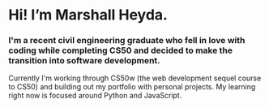 # Hi! I’m Marshall Heyda.

### I'm a recent civil engineering graduate who fell in love with coding while completing CS50 and decided to make the transition into software development. 

<p>Currently I'm working through CS50w (the web development sequel course to CS50) and building out my portfolio with personal projects. My learning right now is focused around Python and JavaScript.</p>

<!---
mheyda/mheyda is a ✨ special ✨ repository because its `README.md` (this file) appears on your GitHub profile.
You can click the Preview link to take a look at your changes.
--->

